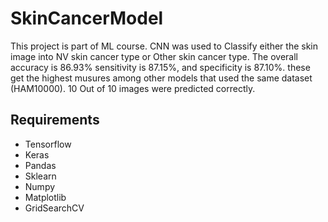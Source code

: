 # SkinCancerModel
This project is part of ML course. CNN was used to Classify either the skin image into NV skin cancer type or Other skin cancer type.
The overall accuracy is 86.93% sensitivity is 87.15%, and specificity is 87.10%. these get the highest musures among other models that used the same dataset (HAM10000). 10 Out of 10 images were predicted correctly.

## Requirements  
* Tensorflow
* Keras
* Pandas
* Sklearn
* Numpy
* Matplotlib
* GridSearchCV
